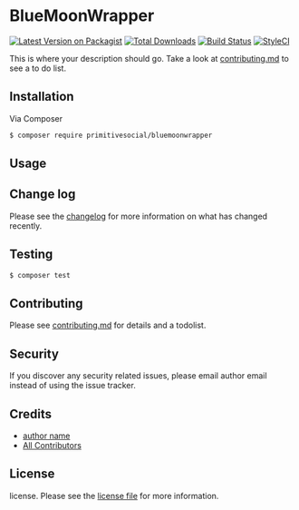 # BlueMoonWrapper

[![Latest Version on Packagist][ico-version]][link-packagist]
[![Total Downloads][ico-downloads]][link-downloads]
[![Build Status][ico-travis]][link-travis]
[![StyleCI][ico-styleci]][link-styleci]

This is where your description should go. Take a look at [contributing.md](contributing.md) to see a to do list.

## Installation

Via Composer

``` bash
$ composer require primitivesocial/bluemoonwrapper
```

## Usage

## Change log

Please see the [changelog](changelog.md) for more information on what has changed recently.

## Testing

``` bash
$ composer test
```

## Contributing

Please see [contributing.md](contributing.md) for details and a todolist.

## Security

If you discover any security related issues, please email author email instead of using the issue tracker.

## Credits

- [author name][link-author]
- [All Contributors][link-contributors]

## License

license. Please see the [license file](license.md) for more information.

[ico-version]: https://img.shields.io/packagist/v/primitivesocial/bluemoonwrapper.svg?style=flat-square
[ico-downloads]: https://img.shields.io/packagist/dt/primitivesocial/bluemoonwrapper.svg?style=flat-square
[ico-travis]: https://img.shields.io/travis/primitivesocial/bluemoonwrapper/master.svg?style=flat-square
[ico-styleci]: https://styleci.io/repos/12345678/shield

[link-packagist]: https://packagist.org/packages/primitivesocial/bluemoonwrapper
[link-downloads]: https://packagist.org/packages/primitivesocial/bluemoonwrapper
[link-travis]: https://travis-ci.org/primitivesocial/bluemoonwrapper
[link-styleci]: https://styleci.io/repos/12345678
[link-author]: https://github.com/primitivesocial
[link-contributors]: ../../contributors]